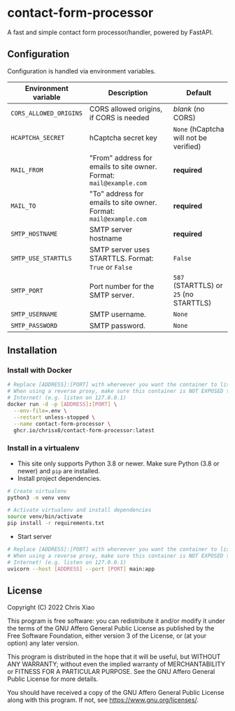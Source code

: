 # contact-form-processor

A fast and simple contact form processor/handler, powered by FastAPI.

## Configuration

Configuration is handled via environment variables.

| Environment variable   | Description                                                         | Default                                |
| ---------------------- | ------------------------------------------------------------------- | -------------------------------------- |
| `CORS_ALLOWED_ORIGINS` | CORS allowed origins, if CORS is needed                             | *blank* (no CORS)                      |
| `HCAPTCHA_SECRET`      | hCaptcha secret key                                                 | `None` (hCaptcha will not be verified) |
| `MAIL_FROM`            | "From" address for emails to site owner. Format: `mail@example.com` | **required**                           |
| `MAIL_TO`              | "To" address for emails to site owner. Format: `mail@example.com`   | **required**                           |
| `SMTP_HOSTNAME`        | SMTP server hostname                                                | **required**                           |
| `SMTP_USE_STARTTLS`    | SMTP server uses STARTTLS. Format: `True` or `False`                | `False`                                |
| `SMTP_PORT`            | Port number for the SMTP server.                                    | `587` (STARTTLS) or `25` (no STARTTLS) |
| `SMTP_USERNAME`        | SMTP username.                                                      | `None`                                 |
| `SMTP_PASSWORD`        | SMTP password.                                                      | `None`                                 |

## Installation

### Install with Docker

```bash
# Replace [ADDRESS]:[PORT] with whereever you want the container to listen at
# When using a reverse proxy, make sure this container is NOT EXPOSED to the
# Internet! (e.g. listen on 127.0.0.1)
docker run -d -p [ADDRESS]:[PORT] \
  --env-file=.env \
  --restart unless-stopped \
  --name contact-form-processor \
  ghcr.io/chrisx8/contact-form-processor:latest
```

### Install in a virtualenv

- This site only supports Python 3.8 or newer. Make sure Python (3.8 or newer)
  and `pip` are installed.
- Install project dependencies.

```bash
# Create virtualenv
python3 -m venv venv

# Activate virtualenv and install dependencies
source venv/bin/activate
pip install -r requirements.txt
```

- Start server

```bash
# Replace [ADDRESS]:[PORT] with whereever you want the container to listen at
# When using a reverse proxy, make sure this container is NOT EXPOSED to the
# Internet! (e.g. listen on 127.0.0.1)
uvicorn --host [ADDRESS] --port [PORT] main:app
```

## License

Copyright (C) 2022 Chris Xiao

This program is free software: you can redistribute it and/or modify it under the terms of the GNU Affero General Public
License as published by the Free Software Foundation, either version 3 of the License, or (at your option) any later
version.

This program is distributed in the hope that it will be useful, but WITHOUT ANY WARRANTY; without even the implied
warranty of MERCHANTABILITY or FITNESS FOR A PARTICULAR PURPOSE. See the GNU Affero General Public License for more
details.

You should have received a copy of the GNU Affero General Public License along with this program. If not, see
<https://www.gnu.org/licenses/>.
